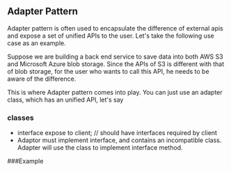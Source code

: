 ## Adapter Pattern
Adapter pattern is often used to encapsulate the difference of external apis and expose a set
of unified APIs to the user.
Let's take the following use case as an example.

Suppose we are building a back end service to save data into both AWS S3
and Microsoft Azure blob storage. Since the APIs of S3 is different with that of blob storage, for the user who
wants to call this API, he needs to be aware of the difference.

This is where Adapter pattern comes into play.
You can just use an adapter class, which has an unified API, let's say

### classes
- interface expose to client;  // should have interfaces required by client
- Adaptor must implement interface, and contains an incompatible class.     
Adapter will use the class to implement interface method.


###Example